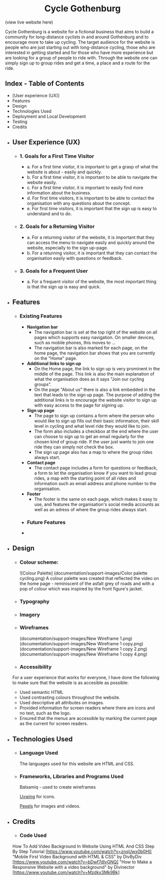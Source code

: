 <h1 align="center">Cycle Gothenburg</h1>

(view live website here)

Cycle Gothenburg is a website for a fictional business that aims to build a community for long-distance cyclists in and around Gothenburg and to encourage more to take up cycling. The target audience for the website is people who are just starting out with long-distance cycling, those who are interested in getting started and for those who have more experience but are looking for a group of people to ride with. Through the website one can simply sign up to group rides and get a time, a place and a route for the ride.

<!--- PICTURE --->

## Index - Table of Contents
* [User experience (UX)]
* Features
* Design
* Technologies Used
* Deployment and Local Development
* Testing
* Credits



- ## User Experience (UX)
  - ### 1. Goals for a First Time Visitor
    - a. For a first time visitor, it is important to get a grasp of what the website is about - easily and quickly.
    - b. For a first time visitor, it is important to be able to navigate the website easily.
    - c. For a first time visitor, it is important to easily find more information about the business.
    - d. For first time visitors, it is important to be able to contact the organisation with any questions about the concept.
    - e. For first time visitors, it is important that the sign up is easy to understand and to do.
  
  - ### 2. Goals for a Returning Visitor
    - a. For a returning visitor of the website, it is important that they can access the menu to navigate easily and quickly around the website, especially to the sign up-page.
    - b. For a returning visitor, it is important that they can contact the organisation easily with questions or feedback.

  - ### 3. Goals for a Frequent User
    - a. For a frequent visitor of the website, the most important thing is that the sign up is easy and quick.


- ## Features
  - ### Existing Features
    - **Navigation bar**
      - The navigation bar is set at the top right of the website on all pages which supports easy navigation. On smaller devices, such as mobile phones, this moves to ...
      - The navigation bar is also marked for each page, on the home page, the navigation bar shows that you are currently on the "Home" page.
    - **Additional links to sign up**
      - On the Home page, the link to sign up is very prominent in the middle of the page. This link is also the main explanation of what the organisation does as it says "Join our cycling groups".
      - On the page "About us" there is also a link embedded in the text that leads to the sign up page. The purpose of adding the additional links is to encourage the website visitor to sign up with easy access to the page for signing up.
    - **Sign up page**
      - The page to sign up contains a form where the person who would like to sign up fills out their basic information, their skill level in cycling and what level ride they would like to join.
      - The form also includes a checkbox at the end where the user can choose to sign up to get an email regularly for the chosen kind of group ride. If the user just wants to join one ride they can simply not check the box.
      - The sign up page also has a map to where the group rides always start.
    - **Contact page**
      - The contact page includes a form for questions or feedback, a form to let the organisation know if you want to lead group rides, a map with the starting point of all rides and information such as email address and phone number to the organisation.
    - **Footer**
      - The footer is the same on each page, which makes it easy to use, and features the organisation's social media accounts as well as an adress of where the group rides always start.
    - ### Future Features
     - 

- ## Design
  - ### Colour scheme:
    ![Colour Palette] (documentation/support-images/Color palette cycling.png)
    A colour palette was created that reflected the video on the home page - reminiscent of the asfalt grey of roads and with a pop of colour which was inspired by the front figure's jacket.
  - ### Typography
 
  - ### Imagery
 
  - ### Wireframes
    (documentation/support-images/New Wireframe 1.png)
    (documentation/support-images/New Wireframe 1 copy.png)
    (documentation/support-images/New Wireframe 1 copy 2.png)
    (documentation/support-images/New Wireframe 1 copy 4.png)
  - ### Accessibility
  For a user experience that works for everyone, I have done the following to make sure that the website is as accesible as possible:
   - Used semantic HTML
   - Used contrasting colours throughout the website.
   - Used descriptive alt attributes on images.
   - Provided information for screen readers where there are icons and no text, such as the logo.
   - Ensured that the menus are accessible by marking the current page as the current for screen readers.

- ## Technologies Used
  - ### Language Used
    The languages used for this website are HTML and CSS.

  - ### Frameworks, Libraries and Programs Used
    Balsamiq - used to create wireframes

    [Uxwing](https://uxwing.com/) for icons.
    
    [Pexels](https://www.pexels.com/sv-se/) for images and videos.


- ## Credits
  - ### Code Used
   How To Add Video Background In Website Using HTML And CSS Step By Step Tutorial
[https://www.youtube.com/watch?v=znqUwx0b0HI]
    "Mobile First Video Background with HTML & CSS" by DivByDiv
[https://www.youtube.com/watch?v=bDwf7dIvGNQ]
    "How to Make a Responsive Website with a video background" by Divinector
[https://www.youtube.com/watch?v=Mzdkx3Mk9Bk]
      
